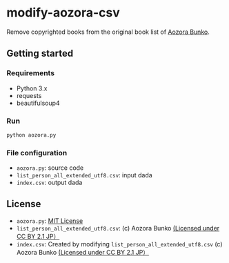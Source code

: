 # modify-aozora-csv
Remove copyrighted books from the original book list of [Aozora Bunko](https://www.aozora.gr.jp).

## Getting started
### Requirements
* Python 3.x
* requests
* beautifulsoup4
### Run
```bash
python aozora.py
```
### File configuration
* `aozora.py`: source code
* `list_person_all_extended_utf8.csv`: input dada
* `index.csv`: output dada

## License
* `aozora.py`: [MIT License](https://github.com/kuga-github/modify-aozora-csv/blob/main/LICENSE)
* `list_person_all_extended_utf8.csv`: (c) Aozora Bunko [(Licensed under CC BY 2.1 JP）](https://creativecommons.org/licenses/by/2.1/jp/deed.en)
* `index.csv`: Created by modifying `list_person_all_extended_utf8.csv` (c) Aozora Bunko [(Licensed under CC BY 2.1 JP）](https://creativecommons.org/licenses/by/2.1/jp/deed.en)
